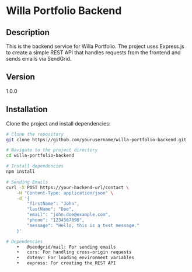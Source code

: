 # Willa Portfolio Backend

## Description

This is the backend service for Willa Portfolio. The project uses Express.js to create a simple REST API that handles requests from the frontend and sends emails via SendGrid.

## Version

1.0.0

## Installation

Clone the project and install dependencies:

```bash
# Clone the repository
git clone https://github.com/yourusername/willa-portfolio-backend.git

# Navigate to the project directory
cd willa-portfolio-backend

# Install dependencies
npm install

# Sending Emails
curl -X POST https://your-backend-url/contact \
    -H "Content-Type: application/json" \
    -d '{
        "firstName": "John",
        "lastName": "Doe",
        "email": "john.doe@example.com",
        "phone": "1234567890",
        "message": "Hello, this is a test message."
    }'

# Dependencies
	•	@sendgrid/mail: For sending emails
	•	cors: For handling cross-origin requests
	•	dotenv: For loading environment variables
	•	express: For creating the REST API

